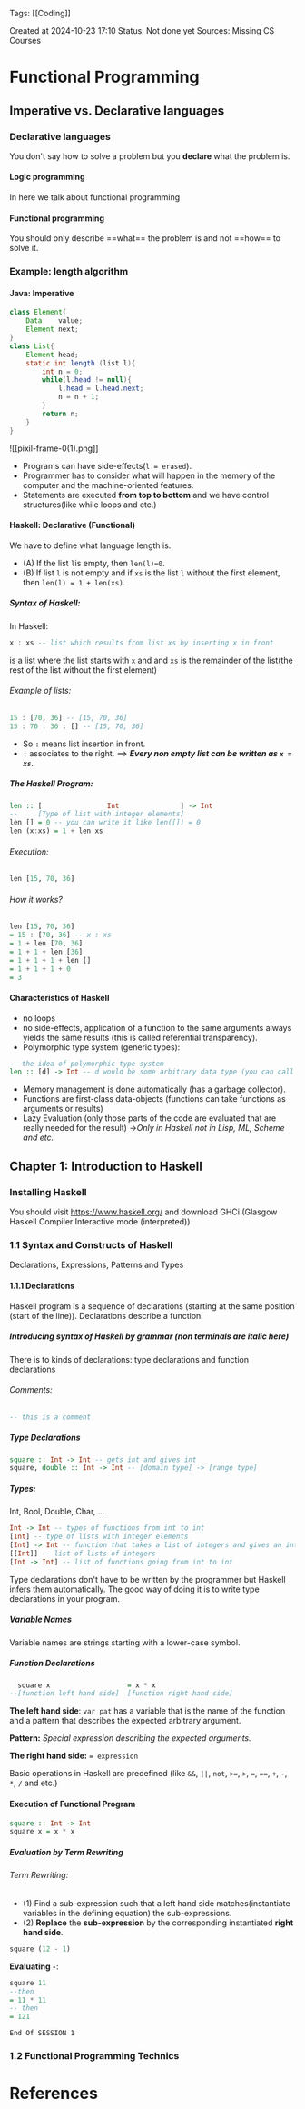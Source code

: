 <span class="tag">Tags</span>:   [[Coding]]

Created at 2024-10-23 17:10
<span class="tag">Status</span>: <span class="danger">Not done yet</span>
<span class="danger">Sources</span>: Missing CS Courses

# Functional Programming
## Imperative vs. Declarative languages

### Declarative languages
You don't say how to solve a problem but you **declare** what the problem is.
#### Logic programming
In here we talk about functional programming
#### Functional programming
You should only describe ==what== the problem is and not ==how== to solve it.
### Example: length algorithm
#### Java: Imperative
```java
class Element{
	Data    value;
	Element next;
}
class List{
	Element head;
	static int length (list l){
		int n = 0;
		while(l.head != null){
			l.head = l.head.next;
			n = n + 1;
		}
		return n;
	} 
}
```

![[pixil-frame-0(1).png]]
- Programs can have side-effects(`l = erased`).
- Programmer has to consider what will happen in the memory of the computer and the machine-oriented features.
- Statements are executed **from top to bottom** and we have control structures(like while loops and etc.)
#### Haskell: Declarative (Functional)
We have to define what language length is.
 - (A) If the list `l`is empty, then `len(l)=0`.
 - (B) If list `l` is not empty and if `xs` is the list `l` without the first element, then `len(l) = 1 + len(xs)`.
##### Syntax of Haskell:
In Haskell:
```haskell
x : xs -- list which results from list xs by inserting x in front
```
is a list where the list starts with `x` and and `xs` is the remainder of the list(the rest of the list without the first element)

###### Example of lists:
```haskell
15 : [70, 36] -- [15, 70, 36]
15 : 70 : 36 : [] -- [15, 70, 36]
```
- So `:` means list insertion in front.
- `:` associates to the right.
==> **_Every non empty list can be written as `x = xs`._**
##### The Haskell Program:
```haskell
len :: [                Int               ] -> Int
--     [Type of list with integer elements]
len [] = 0 -- you can write it like len([]) = 0
len (x:xs) = 1 + len xs
```
###### Execution:
```haskell
len [15, 70, 36]
```
###### How it works?
```haskell
len [15, 70, 36]
= 15 : [70, 36] -- x : xs
= 1 + len [70, 36]
= 1 + 1 + len [36]
= 1 + 1 + 1 + len []
= 1 + 1 + 1 + 0
= 3
```

#### Characteristics of Haskell
- no loops
- no side-effects, application of a function to the same arguments always yields the same results (this is called referential transparency).
- Polymorphic type system (generic types):
```haskell
-- the idea of polymorphic type system 
len :: [d] -> Int -- d would be some arbitrary data type (you can call it anything)
```
- Memory management is done automatically (has a garbage collector).
- Functions are first-class data-objects (functions can take functions as arguments or results)
- Lazy Evaluation (only those parts of the code are evaluated that are really needed for the result) ->*Only in Haskell not in Lisp, ML, Scheme and etc.*

## Chapter 1: Introduction to Haskell
### Installing Haskell
You should visit https://www.haskell.org/ and download GHCi (Glasgow Haskell Compiler Interactive mode (interpreted))
### 1.1 Syntax and Constructs of Haskell
Declarations, Expressions, Patterns and Types
#### 1.1.1 Declarations
Haskell program is a sequence of declarations (starting at the same position (start of the line)). Declarations describe a function.
##### Introducing syntax of Haskell by grammar (non terminals are italic here)
There is to kinds of declarations:
type declarations and function declarations
###### Comments:
```haskell
-- this is a comment
```
##### Type Declarations
```haskell
square :: Int -> Int -- gets int and gives int
square, double :: Int -> Int -- [domain type] -> [range type]
```
##### Types:
Int, Bool, Double, Char, ...
```Haskell
Int -> Int -- types of functions from int to int
[Int] -- type of lists with integer elements
[Int] -> Int -- function that takes a list of integers and gives an integer (like a maximum function or a sum function)
[[Int]] -- list of lists of integers
[Int -> Int] -- list of functions going from int to int
```
Type declarations don't have to be written by the programmer but Haskell infers them automatically. The good way of doing it is to write type declarations in your program.

##### Variable Names
Variable names are strings starting with a lower-case symbol.

##### Function Declarations
```haskell 
  square x                   = x * x
--[function left hand side]  [function right hand side]
```
**The left hand side**: `var pat` has a variable that is the name of the function and a pattern that describes the expected arbitrary argument.

**Pattern:** *Special expression describing the expected arguments.*

**The right hand side:** `= expression`

Basic operations in Haskell are predefined (like `&&`, `||`, `not`, `>=`, `>`, `=`, `==`, `+`, `-`, `*`, `/` and etc.)
#### Execution of Functional Program
```haskell
square :: Int -> Int
square x = x * x
```
##### Evaluation by **Term Rewriting**
###### Term Rewriting:
- (1) Find a sub-expression such that a left hand side matches(instantiate variables in the defining equation) the sub-expressions.
- (2) **Replace** the **sub-expression** by the corresponding instantiated **right hand side**.

```haskell
square (12 - 1)
```
**Evaluating `-`**:
```haskell
square 11
--then
= 11 * 11
-- then
= 121
```

	End Of SESSION 1
### 1.2 Functional Programming Technics

# References
